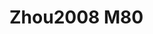 <a name="material" />

# Zhou2008 M80
<script type="application/ld+json">
  {
    "@context": "https://schema.org/",
    "@type": "ChemicalSubstance",
    "http://purl.org/dc/terms/conformsTo":
      {
        "@type": "CreativeWork",
        "@id": "https://bioschemas.org/profiles/ChemicalSubstance/0.4-RELEASE/"
      },
    "@id": "https://egonw.github.io/nanowiki/nanowiki292.html#material",
    "name": "Zhou2008 M80",
    "sameAs": "http://127.0.0.1/mediawiki/index.php/Special:URIResolver/Zhou2008_M80"
  }
</script>

